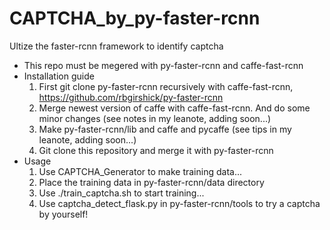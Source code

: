 # CAPTCHA_by_py-faster-rcnn

Ultize the faster-rcnn framework to identify captcha

- This repo must be megered with py-faster-rcnn and caffe-fast-rcnn
- Installation guide
  1. First git clone py-faster-rcnn recursively with caffe-fast-rcnn, https://github.com/rbgirshick/py-faster-rcnn
  2. Merge newest version of caffe with caffe-fast-rcnn. And do some minor changes (see notes in my leanote, adding soon...)
  3. Make py-faster-rcnn/lib and caffe and pycaffe (see tips in my leanote, adding soon...)
  4. Git clone this repository and merge it with py-faster-rcnn
- Usage
  1. Use CAPTCHA_Generator to make training data...
  2. Place the training data in py-faster-rcnn/data directory
  3. Use ./train_captcha.sh to start training...
  4. Use captcha_detect_flask.py in py-faster-rcnn/tools to try a captcha by yourself!
